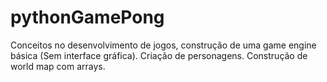 # pythonGamePong
Conceitos no desenvolvimento de jogos, construção de uma game engine básica (Sem interface gráfica). Criação de personagens.  Construção de world map com arrays.
